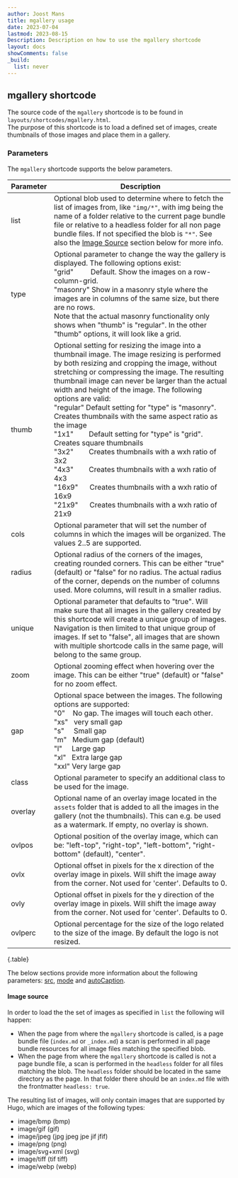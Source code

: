 ```yaml
---
author: Joost Mans
title: mgallery usage
date: 2023-07-04
lastmod: 2023-08-15
Description: Description on how to use the mgallery shortcode
layout: docs
showComments: false
_build:
  list: never
---
```

<!-- cSpell:ignore Joost mgallery shortcode shortcodes ovlpos ovlx ovly ovlperc frontmatter jfif webp lastmod -->

## mgallery shortcode

The source code of the `mgallery` shortcode is to be found in `layouts/shortcodes/mgallery.html`.  
The purpose of this shortcode is to load a defined set of images, create thumbnails of those images and place them in a gallery.

### Parameters

The `mgallery` shortcode supports the below parameters.

Parameter|Description
---|---
list|Optional blob used to determine where to fetch the list of images from, like `"img/*"`, with img being the name of a folder relative to the current page bundle file or relative to a headless folder for all non page bundle files. If not specified the blob is `"*"`. See also the [Image Source](#image-source) section below for more info.
type|Optional parameter to change the way the gallery is displayed. The following options exist:<br/>"grid"&nbsp;&nbsp;&nbsp;&nbsp;&nbsp;&nbsp;&nbsp;&nbsp;&nbsp;Default. Show the images on a row-column-grid.<br/>"masonry" Show in a masonry style where the images are in columns of the same size, but there are no rows.<br/>Note that the actual masonry functionality only shows when "thumb" is "regular". In the other "thumb" options, it will look like a grid.
thumb|Optional setting for resizing the image into a thumbnail image. The image resizing is performed by both resizing and cropping the image, without stretching or compressing the image. The resulting thumbnail image can never be larger than the actual width and height of the image. The following options are valid:<br/>"regular" Default setting for "type" is "masonry". Creates thumbnails with the same aspect ratio as the image<br/>"1x1"&nbsp;&nbsp;&nbsp;&nbsp;&nbsp;&nbsp;&nbsp;&nbsp;Default setting for "type" is "grid". Creates square thumbnails<br/>"3x2"&nbsp;&nbsp;&nbsp;&nbsp;&nbsp;&nbsp;&nbsp;&nbsp;Creates thumbnails with a wxh ratio of 3x2<br/>"4x3"&nbsp;&nbsp;&nbsp;&nbsp;&nbsp;&nbsp;&nbsp;&nbsp;Creates thumbnails with a wxh ratio of 4x3<br/>"16x9"&nbsp;&nbsp;&nbsp;&nbsp;&nbsp;&nbsp;Creates thumbnails with a wxh ratio of 16x9<br/>"21x9"&nbsp;&nbsp;&nbsp;&nbsp;&nbsp;&nbsp;Creates thumbnails with a wxh ratio of 21x9
cols|Optional parameter that will set the number of columns in which the images will be organized. The values 2..5 are supported.
radius|Optional radius of the corners of the images, creating rounded corners. This can be either "true" (default) or "false" for no radius. The actual radius of the corner, depends on the number of columns used. More columns, will result in a smaller radius.
unique|Optional parameter that defaults to "true". Will make sure that all images in the gallery created by this shortcode will create a unique group of images. Navigation is then limited to that unique group of images. If set to "false", all images that are shown with multiple shortcode calls in the same page, will belong to the same group.
zoom|Optional zooming effect when hovering over the image. This can be either "true" (default) or "false" for no zoom effect.
gap|Optional space between the images. The following options are supported:<br/>"0"&nbsp;&nbsp;&nbsp;&nbsp;No gap. The images will touch each other.<br/>"xs"&nbsp;&nbsp;&nbsp;very small gap<br/>"s"&nbsp;&nbsp;&nbsp;&nbsp;&nbsp;Small gap<br/>"m"&nbsp;&nbsp;&nbsp;Medium gap (default)<br/>"l"&nbsp;&nbsp;&nbsp;&nbsp;&nbsp;Large gap<br/>"xl"&nbsp;&nbsp;&nbsp;Extra large gap<br/>"xxl" Very large gap
class|Optional parameter to specify an additional class to be used for the image.
overlay|Optional name of an overlay image located in the `assets` folder that is added to all the images in the gallery (not the thumbnails). This can e.g. be used as a watermark. If empty, no overlay is shown.
ovlpos|Optional position of the overlay image, which can be: "left-top", "right-top", "left-bottom", "right-bottom" (default), "center".
ovlx|Optional offset in pixels for the x direction of the overlay image in pixels. Will shift the image away from the corner. Not used for 'center'. Defaults to 0.
ovly|Optional offset in pixels for the y direction of the overlay image in pixels. Will shift the image away from the corner. Not used for 'center'. Defaults to 0.
ovlperc|Optional percentage for the size of the logo related to the size of the image. By default the logo is not resized.
{.table}

The below sections provide more information about the following parameters: [src](#image-source), [mode](#mode) and [autoCaption](#autocaption).

#### Image source

In order to load the the set of images as specified in `list` the following will happen:

- When the page from where the `mgallery` shortcode is called, is a page bundle file (`index.md` or `_index.md`) a scan is performed in all page bundle resources for all image files matching the specified blob.
- When the page from where the `mgallery` shortcode is called is not a page bundle file, a scan is performed in the `headless` folder for all files matching the blob. The `headless` folder should be located in the same directory as the page. In that folder there should be an `index.md` file with the frontmatter `headless: true`.

The resulting list of images, will only contain images that are supported by Hugo, which are images of the following types:

- image/bmp (bmp)
- image/gif (gif)
- image/jpeg (jpg jpeg jpe jif jfif)
- image/png (png)
- image/svg+xml (svg)
- image/tiff (tif tiff)
- image/webp (webp)
